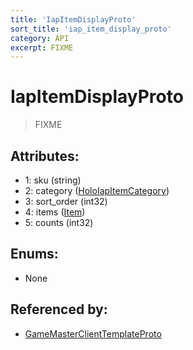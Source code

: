 ```yaml
---
title: 'IapItemDisplayProto'
sort_title: 'iap_item_display_proto'
category: API
excerpt: FIXME
---
```


# IapItemDisplayProto

> FIXME

## Attributes:

- 1: sku (string)
- 2: category ([HoloIapItemCategory](../../enums/HoloIapItemCategory/))
- 3: sort_order (int32)
- 4: items ([Item](../../enums/Item/)) 
- 5: counts (int32) 

## Enums:

- None

## Referenced by:

- [GameMasterClientTemplateProto](../GameMasterClientTemplateProto/)

